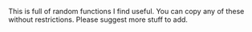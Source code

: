 This is full of random functions I find useful. You can copy any of these without restrictions. Please suggest more stuff to add.
